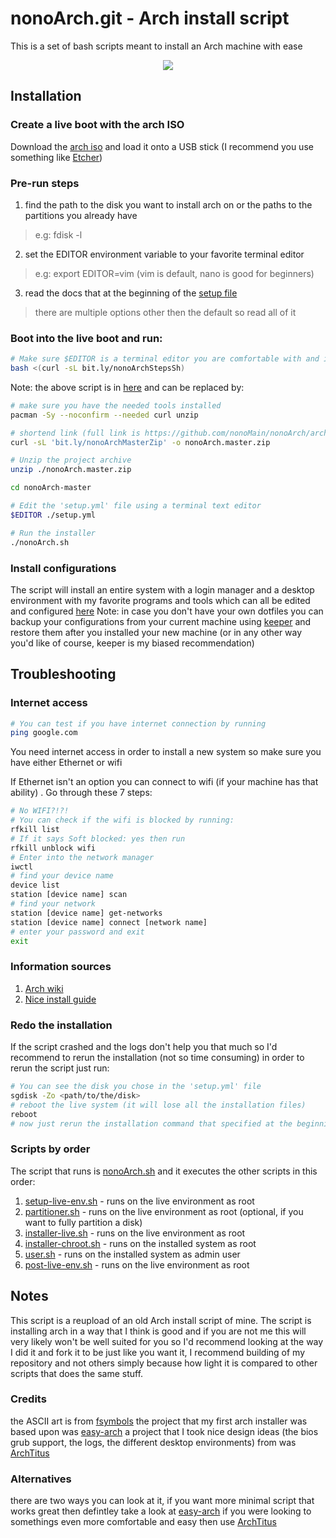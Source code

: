 # nonoArch.git - Arch install script
This is a set of bash scripts meant to install an Arch machine with ease
<p align="center">
  <img src="https://img.shields.io/github/repo-size/nonomain/nonoArch?style=for-the-badge">
</p>

## Installation
### Create a live boot with the arch ISO
Download the [arch iso](https://archlinux.org/download/) and load it onto a USB stick (I recommend you use something like [Etcher](https://www.balena.io/etcher/))

### Pre-run steps
1. find the path to the disk you want to install arch on or the paths to the partitions you already have
> e.g: fdisk -l
2. set the EDITOR environment variable to your favorite terminal editor
> e.g: export EDITOR=vim (vim is default, nano is good for beginners)
3. read the docs that at the beginning of the [setup file](./setup.yml)
> there are multiple options other then the default so read all of it

### Boot into the live boot and run:
```bash
# Make sure $EDITOR is a terminal editor you are comfortable with and is installed on the live boot
bash <(curl -sL bit.ly/nonoArchStepsSh)
```
Note: the above script is in [here](./.howto.sh)
and can be replaced by:
```bash
# make sure you have the needed tools installed
pacman -Sy --noconfirm --needed curl unzip

# shortend link (full link is https://github.com/nonoMain/nonoArch/archive/master.zip)
curl -sL 'bit.ly/nonoArchMasterZip' -o nonoArch.master.zip

# Unzip the project archive
unzip ./nonoArch.master.zip

cd nonoArch-master

# Edit the 'setup.yml' file using a terminal text editor
$EDITOR ./setup.yml

# Run the installer
./nonoArch.sh
```

### Install configurations
The script will install an entire system with a login manager and a desktop environment
with my favorite programs and tools which can all be edited and configured [here](./.toInstall/)
Note: in case you don't have your own dotfiles you can backup your configurations from your current machine using [keeper](https://github.com/nonoMain/keeper)
and restore them after you installed your new machine (or in any other way you'd like of course, keeper is my biased recommendation)

## Troubleshooting
### Internet access

```bash
# You can test if you have internet connection by running
ping google.com
```

You need internet access in order to install a new system so make sure you have either Ethernet
or wifi

If Ethernet isn't an option you can connect to wifi (if your machine has that ability) . Go through these 7 steps:
```bash
# No WIFI?!?!
# You can check if the wifi is blocked by running:
rfkill list
# If it says Soft blocked: yes then run
rfkill unblock wifi
# Enter into the network manager
iwctl
# find your device name
device list
station [device name] scan
# find your network
station [device name] get-networks
station [device name] connect [network name]
# enter your password and exit
exit
```

### Information sources
1. [Arch wiki](https://wiki.archlinux.org/title/Installation_guide)
2. [Nice install guide](https://github.com/rickellis/Arch-Linux-Install-Guide)

### Redo the installation
If the script crashed and the logs don't help you that much so I'd recommend to rerun the installation (not so time consuming)
in order to rerun the script just run:
```bash
# You can see the disk you chose in the 'setup.yml' file
sgdisk -Zo <path/to/the/disk>
# reboot the live system (it will lose all the installation files)
reboot
# now just rerun the installation command that specified at the beginning of this README.md
```

### Scripts by order
The script that runs is [nonoArch.sh](./nonoArch.sh) and it executes the other scripts in this order:
1. [setup-live-env.sh](./.scripts/setup-live-env.sh) - runs on the live environment as root
2. [partitioner.sh](./.scripts/partitioner.sh) - runs on the live environment as root (optional, if you want to fully partition a disk)
3. [installer-live.sh](./.scripts/installer-live.sh) - runs on the live environment as root
4. [installer-chroot.sh](./.scripts/installer-chroot.sh) - runs on the installed system as root
5. [user.sh](./.scripts/user.sh) - runs on the installed system as admin user
6. [post-live-env.sh](./.scripts/post-live-env.sh) - runs on the live environment as root

## Notes
This script is a reupload of an old Arch install script of mine.
The script is installing arch in a way that I think is good and if you are not me this will very likely won't
be well suited for you so I'd recommend looking at the way I did it and fork it to be just like you want it,
I recommend building of my repository and not others simply because how light it is compared to other scripts that
does the same stuff.

### Credits
the ASCII art is from [fsymbols](https://fsymbols.com/generators/carty/)
the project that my first arch installer was based upon was [easy-arch](https://github.com/classy-giraffe/easy-arch)
a project that I took nice design ideas (the bios grub support, the logs, the different desktop environments) from was [ArchTitus](https://github.com/ChrisTitusTech/ArchTitus)

### Alternatives
there are two ways you can look at it, if you want more minimal script that works great then defintley take a look at [easy-arch](https://github.com/classy-giraffe/easy-arch)
if you were looking to somethings even more comfortable and easy then use [ArchTitus](https://github.com/ChrisTitusTech/ArchTitus)
